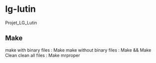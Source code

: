 # lg-lutin
Projet_LG_Lutin

## Make
make with binary files : Make
make without binary files : Make && Make Clean
clean all files : Make mrproper
